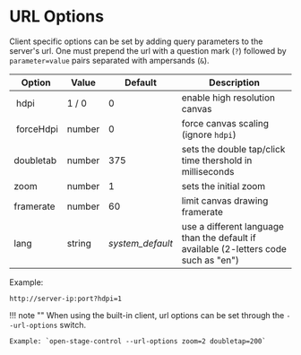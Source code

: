 # URL Options

Client specific options can be set by adding query parameters to the server's url. One must prepend the url with a question mark (`?`) followed by `parameter=value` pairs separated with ampersands (`&`).


| Option | Value | Default | Description |
|----|----|----|----|
| hdpi | 1 / 0 | 0 | enable high resolution canvas |
| forceHdpi | number | 0 | force canvas scaling (ignore `hdpi`) |
| doubletab | number | 375 | sets the double tap/click time thershold in milliseconds |
| zoom | number | 1 | sets the initial zoom |
| framerate | number | 60 | limit canvas drawing framerate |
| lang | string | *system_default* | use a different language than the default if available (2-letters code such as "en") |

Example:

`http://server-ip:port?hdpi=1`


!!! note ""
    When using the built-in client, url options can be set through the `--url-options` switch.

    Example: `open-stage-control --url-options zoom=2 doubletap=200`
